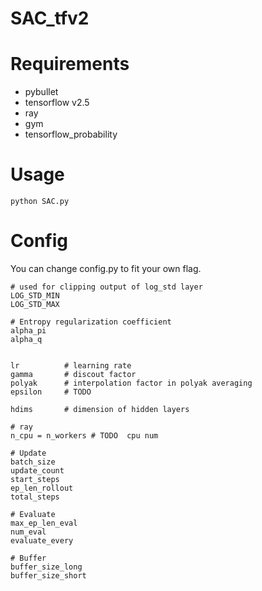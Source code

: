 # SAC_tfv2

# Requirements

- pybullet
- tensorflow v2.5
- ray
- gym
- tensorflow_probability

# Usage

```
python SAC.py
```

# Config
You can change config.py to fit your own flag.

```
# used for clipping output of log_std layer
LOG_STD_MIN
LOG_STD_MAX

# Entropy regularization coefficient
alpha_pi
alpha_q


lr          # learning rate
gamma       # discout factor 
polyak      # interpolation factor in polyak averaging
epsilon     # TODO

hdims       # dimension of hidden layers

# ray
n_cpu = n_workers # TODO  cpu num

# Update
batch_size
update_count
start_steps
ep_len_rollout
total_steps

# Evaluate
max_ep_len_eval
num_eval
evaluate_every

# Buffer
buffer_size_long
buffer_size_short
```
